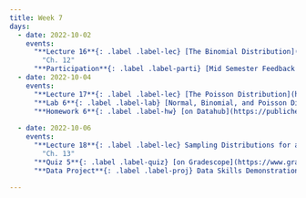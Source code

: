 ```yaml
---
title: Week 7
days:
  - date: 2022-10-02
    events:
      "**Lecture 16**{: .label .label-lec} [The Binomial Distribution](https://ph142-ucb.github.io/fa23/src/lec/Lec16_Discrete-distns.pdf) [(Recording)](https://berkeley.zoom.us/rec/share/Bnqg8r2u0lrRH6znKUV_r9sXJ01m7kFMsGrAhaiHQEzo6S3AuT5QBjtpTgIPcH7I.r7pU6wjYU45OuvUf)":
        "Ch. 12"
      "**Participation**{: .label .label-parti} [Mid Semester Feedback Survey](https://forms.gle/CwadVBRW6f6T3fJw6) ":
  - date: 2022-10-04
    events:
      "**Lecture 17**{: .label .label-lec} [The Poisson Distribution](https://ph142-ucb.github.io/fa23/src/lec/Lec17_Poisson-distrn.pdf) [(Recording)](https://berkeley.zoom.us/rec/share/p_aBzTjBwO8OzRYXfrIhC1BvYUIaDhaQfTKLvrvkuK0XaolS4SRxEjp8vOTqln4L.rIkma45CZp06Z0B8) ":
      "**Lab 6**{: .label .label-lab} [Normal, Binomial, and Poisson Distribution](https://publichealth.datahub.berkeley.edu/hub/user-redirect/git-pull?repo=https%3A%2F%2Fgithub.com%2Fph142-ucb%2Fph142-fa23&urlpath=rstudio%2F&branch=main) (Due Oct 6th)":
      "**Homework 6**{: .label .label-hw} [on Datahub](https://publichealth.datahub.berkeley.edu/hub/user-redirect/git-pull?repo=https%3A%2F%2Fgithub.com%2Fph142-ucb%2Fph142-fa23&urlpath=rstudio%2F&branch=main)":
      
  - date: 2022-10-06
    events:
      "**Lecture 18**{: .label .label-lec} Sampling Distributions for a Mean and Proportion; Central Limit Theorem ":
        "Ch. 13"
      "**Quiz 5**{: .label .label-quiz} [on Gradescope](https://www.gradescope.com/courses/575069) (Open 24hr, Due Oct. 6th, 5 PM PST)":
      "**Data Project**{: .label .label-proj} Data Skills Demonstration Part I (Due 5:00 PM PST)":
      
---
```

